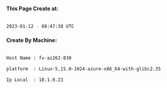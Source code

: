 
   
#### This Page Create at:

```bash

2023-01-12 - 08:47:38 UTC

```

#### Create By Machine:

```bash

Host Name : fv-az262-830

platform  : Linux-5.15.0-1024-azure-x86_64-with-glibc2.35

Ip Local  : 10.1.0.23

```

